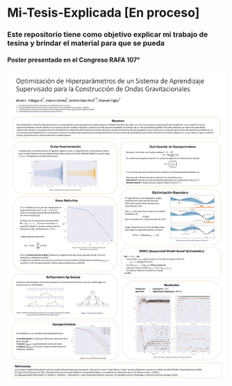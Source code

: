 # Mi-Tesis-Explicada [En proceso]

### Este repositorio tiene como objetivo explicar mi trabajo de tesina y brindar el material para que se pueda 

#### Poster presentado en el Congreso RAFA 107°

![Poster RAFA](https://github.com/atuel96/Mi-Tesis-Explicada/blob/main/Poster/Optimizaci%C3%B3n%20de%20Hiperpar%C3%A1metros%20en%20un%20Sistema%20de%20Aprendizaje%20v2%20lowres.jpg)
